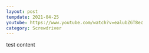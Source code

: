 ```yaml
---
layout: post
tempdate: 2021-04-25
youtube: https://www.youtube.com/watch?v=ealubZGT8ec
category: Screwdriver
---
```

test content
